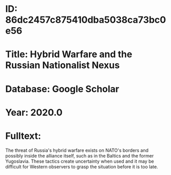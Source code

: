 # ID: 86dc2457c875410dba5038ca73bc0e56
# Title: Hybrid Warfare and the Russian Nationalist Nexus
# Database: Google Scholar
# Year: 2020.0
# Fulltext:
The threat of Russia's hybrid warfare exists on NATO's borders and possibly inside the alliance itself, such as in the Baltics and the former Yugoslavia.
These tactics create uncertainty when used and it may be difficult for Western observers to grasp the situation before it is too late.